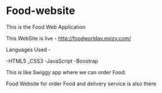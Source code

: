 # Food-website


This is the Food Web Application 


This WebSite is live -  http://foodworldav.epizy.com/



Languages Used -

-HTML5
_CSS3
-JavaScript
-Boostrap


This is like Swiggy app where we can order Food.

Food Website for order Food and delivery service is also there

